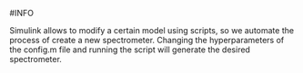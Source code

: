 #INFO

Simulink allows to modify a certain model using scripts, so we automate the process of create a new spectrometer.
Changing the hyperparameters of the config.m file and running the script will generate the desired spectrometer.

